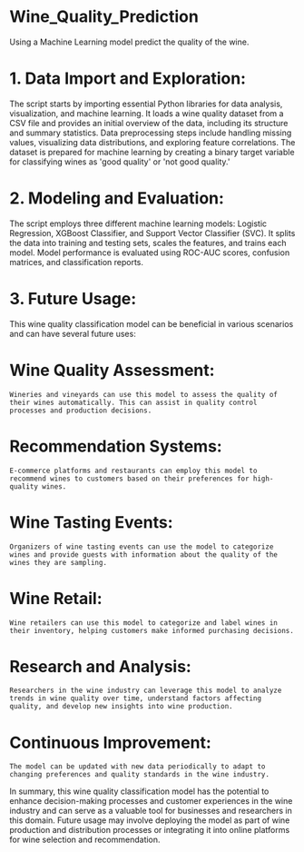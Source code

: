# Wine_Quality_Prediction

Using a Machine Learning model predict the quality of the wine.

# 1. Data Import and Exploration:

The script starts by importing essential Python libraries for data analysis, visualization, and machine learning.
It loads a wine quality dataset from a CSV file and provides an initial overview of the data, including its structure and summary statistics.
Data preprocessing steps include handling missing values, visualizing data distributions, and exploring feature correlations.
The dataset is prepared for machine learning by creating a binary target variable for classifying wines as 'good quality' or 'not good quality.'

# 2. Modeling and Evaluation:

The script employs three different machine learning models: Logistic Regression, XGBoost Classifier, and Support Vector Classifier (SVC).
It splits the data into training and testing sets, scales the features, and trains each model.
Model performance is evaluated using ROC-AUC scores, confusion matrices, and classification reports.

# 3. Future Usage:

This wine quality classification model can be beneficial in various scenarios and can have several future uses:

# Wine Quality Assessment:
    Wineries and vineyards can use this model to assess the quality of their wines automatically. This can assist in quality control processes and production decisions.

# Recommendation Systems: 
    E-commerce platforms and restaurants can employ this model to recommend wines to customers based on their preferences for high-quality wines.

# Wine Tasting Events: 
    Organizers of wine tasting events can use the model to categorize wines and provide guests with information about the quality of the wines they are sampling.

# Wine Retail: 
    Wine retailers can use this model to categorize and label wines in their inventory, helping customers make informed purchasing decisions.

# Research and Analysis: 
    Researchers in the wine industry can leverage this model to analyze trends in wine quality over time, understand factors affecting quality, and develop new insights into wine production.

# Continuous Improvement:
    The model can be updated with new data periodically to adapt to changing preferences and quality standards in the wine industry.

In summary, this wine quality classification model has the potential to enhance decision-making processes and customer experiences in the wine industry and can serve as a valuable tool for businesses and researchers in this domain. Future usage may involve deploying the model as part of wine production and distribution processes or integrating it into online platforms for wine selection and recommendation.
